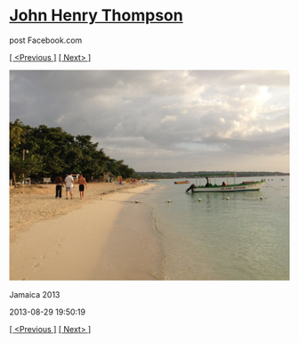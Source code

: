 # [John Henry Thompson](../README.md)
post Facebook.com

[[ <Previous ]](2013-08-29-4.md) [[ Next> ]](2013-08-29-6.md)

[![](../media/2013-08-29/Jamaica-2016.jpg)](../README.md)

Jamaica 2013

2013-08-29 19:50:19

[[ <Previous ]](2013-08-29-4.md) [[ Next> ]](2013-08-29-6.md)